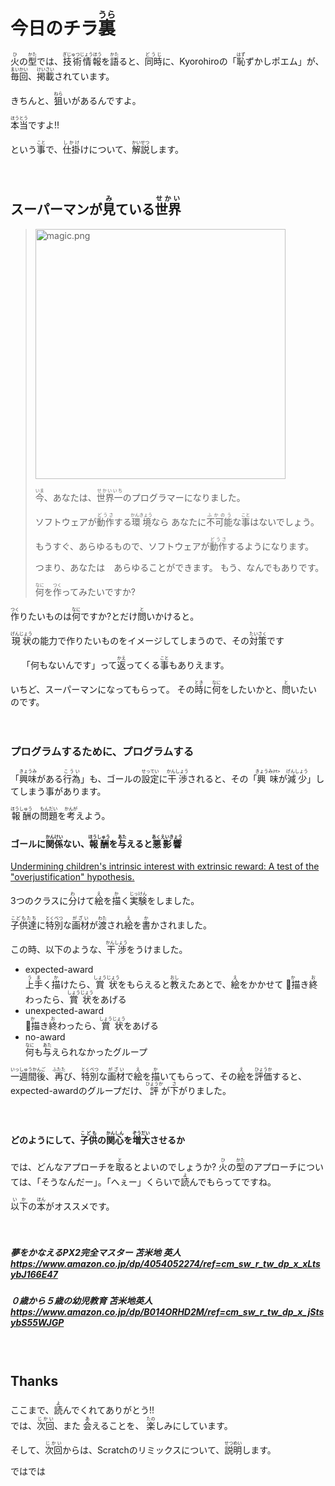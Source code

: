 # 今日のチラ<ruby>裏<rt>うら</rt></ruby>

<ruby>火<rt>ひ</rt></ruby>の<ruby>型<rt>かた</rt></ruby>では、<ruby>技術情報<rt>ぎじゅつじょうほう</rt></ruby>を<ruby>語<rt>かた</rt></ruby>ると、<ruby>同時<rt>どうじ</rt></ruby>に、Kyorohiroの「<ruby>恥<rt>はず</rt></ruby>ずかしポエム」が、
<ruby>毎回<rt>まいかい</rt></ruby>、<ruby>掲載<rt>けいさい</rt></ruby>されています。


きちんと、<ruby>狙<rt>ねら</rt></ruby>いがあるんですよ。

<ruby>本当<rt>ほうとう</rt></ruby>ですよ!!

という<ruby>事<rt>こと</rt></ruby>で、<ruby>仕掛<rt>しかけ</rt></ruby>けについて、<ruby>解説<rt>かいせつ</rt></ruby>します。
　



　
　
　
　
## スーパーマンが<ruby>見<rt>み</rt></ruby>ている<ruby>世界<rt>せかい</rt></ruby>
>
> <img width="400" alt="magic.png" src="../about_firestyle/magic.png">
>
>
> <ruby>今<rt>いま</rt></ruby>、あなたは、<ruby>世界一<rt>せかいいち</rt>のプログラマーになりました。
>
> ソフトウェアが<ruby>動作<rt>どうさ</rt></ruby>する<ruby>環境<rt>かんきょう</rt></ruby>なら
> あなたに<ruby>不可能<rt>ふかのう</rt></ruby>な<ruby>事<rt>こと</rt></ruby>はないでしょう。
>
> もうすぐ、あらゆるもので、ソフトウェアが<ruby>動作<rt>どうさ</rt></ruby>するようになります。
>
> つまり、あなたは　あらゆることができます。
> もう、なんでもありです。
>
> <ruby>何<rt>なに</rt></ruby>を<ruby>作<rt>つく</rt></ruby>ってみたいですか?
>
>


<ruby>作<rt>つく</rt></ruby>りたいものは<ruby>何<rt>なに</rt></ruby>ですか?とだけ<ruby>問<rt>と</rt></ruby>いかけると。

<ruby>現状<rt>げんじょう</rt></ruby>の能力で作りたいものをイメージしてしまうので、その<ruby>対策<rt>たいさく</rt></ruby>です

　
「何もないんです」って<ruby>返<rt>かえ</rt></ruby>ってくる<ruby>事<rt>こと</rt></ruby>もありえます。　
　

いちど、スーパーマンになってもらって。
その<ruby>時<rt>とき</rt></ruby>に<ruby>何<rt>なに</rt></ruby>をしたいかと、<ruby>問<rt>と</rt></ruby>いたいのです。


　
　
　　
### プログラムするために、プログラムする

「<ruby>興味<rt>きょうみ</rt></ruby>がある<ruby>行為<rt>こうい</rt></ruby>」も、ゴールの<ruby>設定<rt>せってい</rt></ruby>に<ruby>干渉<rt>かんしょう</rt></ruby>されると、その「<ruby>興味<rt>きょうみ/rt></ruby>が<ruby>減少<rt>げんしょう</rt></ruby>」してしまう事があります。

<ruby>報酬<rt>ほうしゅう</rt></ruby>の<ruby>問題<rt>もんだい</rt></ruby>を<ruby>考<rt>かんが</rt></ruby>えよう。

#### ゴールに<ruby>関係<rt>かんけい</rt></ruby>ない、<ruby>報酬<rt>ほうしゅう</rt></ruby>を<ruby>与<rt>あた</rt></ruby>えると<ruby>悪影響<rt>あくえいきょう</rt></ruby>
[Undermining children's intrinsic interest with extrinsic reward: A test of the "overjustification" hypothesis.](http://bit.ly/2h9vq7P)

3つのクラスに<ruby>分<rt>わ</rt></ruby>けて<ruby>絵<rt>え</rt></ruby>を<ruby>描<rt>か</rt></ruby>く<ruby>実験<rt>じっけん</rt></ruby>をしました。

<ruby>子供達<rt>こどもたち</rt></ruby>に<ruby>特別<rt>とくべつ</rt></ruby>な<ruby>画材<rt>がざい</rt></ruby>が<ruby>渡<rt>わた</rt></ruby>され<ruby>絵<rt>え</rt></ruby>を<ruby>書<rt>か</rt></ruby>かされました。

この時、<ruby>以下</ruby>のような、<ruby>干渉<rt>かんしょう</rt></ruby>をうけました。

* expected-award    
<ruby>上手<rt>うま</rt></ruby>く<ruby>描<rt>か</rt></ruby>けたら、<ruby>賞状<rt>しょうじょう</rt></ruby>をもらえると<ruby>教<rt>おし</rt></ruby>えたあとで、<ruby>絵<rt>え</rt></ruby>をかかせて
<ruby>描<rt>か</rt></ruby>き<ruby>終<rt>お</rt></ruby>わったら、<ruby>賞状<rt>しょうじょう</rt></ruby>をあげる
* unexpected-award    
<ruby>描<rt>か</rt></ruby>き<ruby>終<rt>お</rt></ruby>わったら、<ruby>賞状<rt>しょうじょう</rt></ruby>をあげる
* no-award    
<ruby>何<rt>なに</rt></ruby>も<ruby>与<rt>あた</rt></ruby>えられなかったグループ


<ruby> 一週間後<rt>いっしゅうかんご</rt></ruby>、<ruby>再<rt>ふたた</rt></ruby>び、<ruby>特別<rt>とくべつ</rt></ruby>な<ruby>画材<rt>がざい</rt></ruby>で<ruby>絵<rt>え</rt></ruby>を<ruby>描<rt>か</rt></ruby>いてもらって、その<ruby>絵<rt>え</rt></ruby>を<ruby>評価<rt>ひょうか</rt></ruby>すると、expected-awardのグループだけ、<ruby>評<rt>ひょうか</rt></ruby>が<ruby>下<rt>さ</rt></ruby>がりました。


　

#### どのようにして、<ruby>子供<rt>こども</rt></ruby>の<ruby>関心<rt>かんしん</rt></ruby>を<ruby>増大<rt>ぞうだい</rt></ruby>させるか

では、どんなアプローチを<ruby>取<rt>と</rt></ruby>るとよいのでしょうか?
<ruby>火<rt>ひ</rt></ruby>の<ruby>型<rt>かた</rt></ruby>のアプローチについては、「そうなんだー」。「へぇー」くらいで<ruby>読<rt>よ</rt></ruby>んでもらってですね。

<ruby>以下<rt>いか</rt></ruby>の<ruby>本<rt>ほん</rt></ruby>がオススメです。



　　
##### 夢をかなえるPX2完全マスター  苫米地 英人 https://www.amazon.co.jp/dp/4054052274/ref=cm_sw_r_tw_dp_x_xLtsybJ166E47




##### ０歳から５歳の幼児教育   苫米地英人 https://www.amazon.co.jp/dp/B014ORHD2M/ref=cm_sw_r_tw_dp_x_jStsybS55WJGP


　

## Thanks

<div>
ここまで、<ruby>読<rt>よ</rt></ruby>んでくれてありがとう!!
</div>
<div>
では、<ruby>次回<rt>じかい</rt><ruby>、また
<ruby>会<rt>あ</rt></ruby>えることを、
<ruby>楽<rt>たの</rt></ruby>しみにしています。
</div>

そして、<ruby>次回<rt>じかい</rt></ruby>からは、Scratchのリミックスについて、<ruby>説明<rt>せつめい</rt></ruby>します。


<div>
ではでは
</div>
